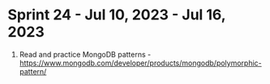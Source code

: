 <h1>Sprint 24 - Jul 10, 2023 - Jul 16, 2023</h1>

1. Read and practice MongoDB patterns - https://www.mongodb.com/developer/products/mongodb/polymorphic-pattern/